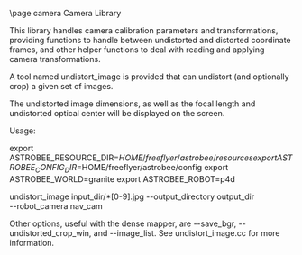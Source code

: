 \page camera Camera Library

This library handles camera calibration parameters and
transformations, providing functions to handle between undistorted and
distorted coordinate frames, and other helper functions to deal with
reading and applying camera transformations.

A tool named undistort_image is provided that can undistort (and
optionally crop) a given set of images.

The undistorted image dimensions, as well as the focal length and
undistorted optical center will be displayed on the screen.

Usage:

  export ASTROBEE_RESOURCE_DIR=$HOME/freeflyer/astrobee/resources
  export ASTROBEE_CONFIG_DIR=$HOME/freeflyer/astrobee/config
  export ASTROBEE_WORLD=granite
  export ASTROBEE_ROBOT=p4d

  undistort_image input_dir/*[0-9].jpg --output_directory output_dir \
     --robot_camera nav_cam

Other options, useful with the dense mapper, are --save_bgr,
--undistorted_crop_win, and --image_list. See undistort_image.cc for
more information.
